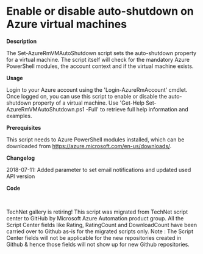 ﻿Enable or disable auto-shutdown on Azure virtual machines
=========================================================

            

**Description**

The Set-AzureRmVMAutoShutdown script sets the auto-shutdown property for a virtual machine. The script itself will check for the mandatory Azure PowerShell modules, the account context and if the virtual machine exists.

**Usage**


Login to your Azure account using the 'Login-AzureRmAccount' cmdlet. Once logged on, you can use this script to enable or disable the auto-shutdown property of a virtual machine. Use 'Get-Help Set-AzureRmVMAutoShutdown.ps1 -Full' to retrieve full help information
 and examples.


**Prerequisites**


This script needs to Azure PowerShell modules installed, which can be downloaded from https://azure.microsoft.com/en-us/downloads/.


**Changelog**


2018-07-11: Added parameter to set email notifications and updated used API version


**Code**

 

        
    
TechNet gallery is retiring! This script was migrated from TechNet script center to GitHub by Microsoft Azure Automation product group. All the Script Center fields like Rating, RatingCount and DownloadCount have been carried over to Github as-is for the migrated scripts only. Note : The Script Center fields will not be applicable for the new repositories created in Github & hence those fields will not show up for new Github repositories.
